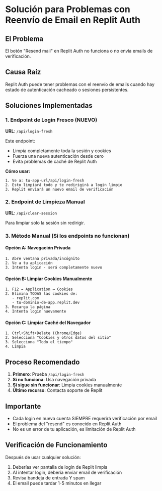 # Solución para Problemas con Reenvío de Email en Replit Auth

## El Problema
El botón "Resend mail" en Replit Auth no funciona o no envía emails de verificación.

## Causa Raíz
Replit Auth puede tener problemas con el reenvío de emails cuando hay estado de autenticación cacheado o sesiones persistentes.

## Soluciones Implementadas

### 1. Endpoint de Login Fresco (NUEVO)
**URL**: `/api/login-fresh`

Este endpoint:
- Limpia completamente toda la sesión y cookies
- Fuerza una nueva autenticación desde cero
- Evita problemas de caché de Replit Auth

**Cómo usar:**
```
1. Ve a: tu-app-url/api/login-fresh
2. Esto limpiará todo y te redirigirá a login limpio
3. Replit enviará un nuevo email de verificación
```

### 2. Endpoint de Limpieza Manual
**URL**: `/api/clear-session`

Para limpiar solo la sesión sin redirigir.

### 3. Método Manual (Si los endpoints no funcionan)

#### Opción A: Navegación Privada
```
1. Abre ventana privada/incógnito
2. Ve a tu aplicación
3. Intenta login - será completamente nuevo
```

#### Opción B: Limpiar Cookies Manualmente
```
1. F12 → Application → Cookies
2. Elimina TODAS las cookies de:
   - replit.com
   - tu-dominio-de-app.replit.dev
3. Recarga la página
4. Intenta login nuevamente
```

#### Opción C: Limpiar Caché del Navegador
```
1. Ctrl+Shift+Delete (Chrome/Edge)
2. Selecciona "Cookies y otros datos del sitio"
3. Selecciona "Todo el tiempo"
4. Limpia
```

## Proceso Recomendado

1. **Primero**: Prueba `/api/login-fresh`
2. **Si no funciona**: Usa navegación privada
3. **Si sigue sin funcionar**: Limpia cookies manualmente
4. **Último recurso**: Contacta soporte de Replit

## Importante
- Cada login en nueva cuenta SIEMPRE requerirá verificación por email
- El problema del "resend" es conocido en Replit Auth
- No es un error de tu aplicación, es limitación de Replit Auth

## Verificación de Funcionamiento
Después de usar cualquier solución:
1. Deberías ver pantalla de login de Replit limpia
2. Al intentar login, debería enviar email de verificación
3. Revisa bandeja de entrada Y spam
4. El email puede tardar 1-5 minutos en llegar